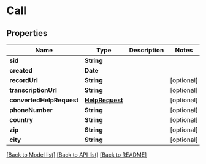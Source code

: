 # Call

## Properties
Name | Type | Description | Notes
------------ | ------------- | ------------- | -------------
**sid** | **String** |  | 
**created** | **Date** |  | 
**recordUrl** | **String** |  | [optional] 
**transcriptionUrl** | **String** |  | [optional] 
**convertedHelpRequest** | [**HelpRequest**](HelpRequest.md) |  | [optional] 
**phoneNumber** | **String** |  | [optional] 
**country** | **String** |  | [optional] 
**zip** | **String** |  | [optional] 
**city** | **String** |  | [optional] 

[[Back to Model list]](../README.md#documentation-for-models) [[Back to API list]](../README.md#documentation-for-api-endpoints) [[Back to README]](../README.md)


